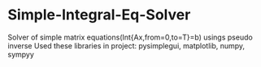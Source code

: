 # Simple-Integral-Eq-Solver
Solver of simple matrix equations(Int{Ax,from=0,to=T}=b) usings pseudo inverse Used these libraries in project: pysimplegui, matplotlib, numpy, sympyy
